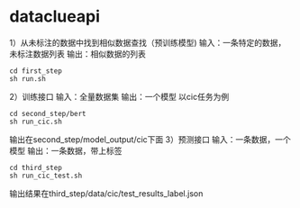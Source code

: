 # dataclueapi

1）从未标注的数据中找到相似数据查找（预训练模型)
输入：一条特定的数据，未标注数据列表
输出：相似数据的列表 

```shell
cd first_step
sh run.sh
```

2）训练接口
输入：全量数据集
输出：一个模型
以cic任务为例
```shell
cd second_step/bert
sh run_cic.sh
```
输出在second_step/model_output/cic下面
3）预测接口
输入：一条数据，一个模型
输出：一条数据，带上标签
```shell
cd third_step
sh run_cic_test.sh
```
输出结果在third_step/data/cic/test_results_label.json
